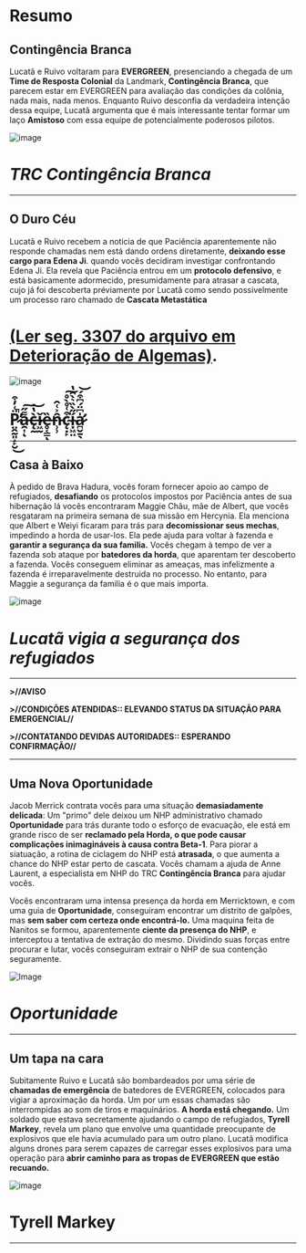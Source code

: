 # Resumo
## Contingência Branca

Lucatã e Ruivo voltaram para **EVERGREEN**, presenciando a chegada de um **Time de Resposta Colonial** da Landmark, **Contingência Branca**, que parecem estar em EVERGREEN para avaliação das condições da colônia, nada mais, nada menos. Enquanto Ruivo desconfia da verdadeira intenção dessa equipe, Lucatã argumenta que é mais interessante tentar formar um laço **Amistoso** com essa equipe de potencialmente poderosos pilotos. 

![image](events/Images/CRT_ConWhite_credit_Gerd.png)

# *TRC Contingência Branca*

---

## O Duro Céu

Lucatã e Ruivo recebem a noticia de que Paciência aparentemente não responde chamadas nem está dando ordens diretamente, **deixando esse cargo para Edena Ji**. quando vocês decidiram investigar confrontando Edena Ji. Ela revela que Paciência entrou em um **protocolo defensivo**, e está basicamente adormecido,  presumidamente para atrasar a cascata, cujo já foi descoberta préviamente por Lucatã como sendo possivelmente um processo raro chamado de **Cascata Metastática**  
# [(Ler seg. 3307 do arquivo em Deterioração de Algemas)](https://i.ibb.co/f0Z2yZ0/Captura-de-tela-2024-01-09-124331.png). 

 ![image](events/Images/Paciencia-corrompido.png)

 # P̷̤̭̰͈̝̙̮̈͑̓͒̚̕͜a̵̯͎͌̋͠ͅc̶̨̰̀̔͝ǐ̷͖̰ȅ̶̥͔͇ͅn̵̹̹̂͐͑̑c̴̨̣̙͒͑̊̀̊͘͠í̴͓͖̤̋̀̏͛̀̑̔a̷̛̪̬̱̖̍͆̈́͆͒́͝ 
 
 ---

 ## Casa à Baixo

 À pedido de Brava Hadura, vocês foram fornecer apoio ao campo de refugiados, **desafiando** os protocolos impostos por Paciência antes de sua hibernação
lá vocês encontraram Maggie Châu, mãe de Albert, que vocês resgataram na primeira semana de sua missão em Hercynia. Ela menciona que  Albert e Weiyi ficaram para trás para **decomissionar seus mechas**, impedindo a horda de usar-los. Ela pede ajuda para voltar à fazenda e **garantir a segurança da sua familia.** 
Vocês chegam à tempo de ver a fazenda sob ataque por **batedores da horda**, que aparentam ter descoberto a fazenda. Vocês conseguem eliminar as ameaças, mas infelizmente a fazenda é irreparavelmente destruida no processo. No entanto, para Maggie a segurança da familia é o que mais importa. 

![image](events/Images/03_painel_sussa(editado).png)

# *Lucatã vigia a segurança dos refugiados*

---

**>//AVISO**

**>//CONDIÇÕES ATENDIDAS:: ELEVANDO STATUS DA SITUAÇÃO PARA EMERGENCIAL//**

**>//CONTATANDO DEVIDAS AUTORIDADES:: ESPERANDO CONFIRMAÇÃO//**

---

## Uma Nova Oportunidade

Jacob Merrick contrata vocês para uma situação **demasiadamente delicada**: Um "primo" dele deixou um NHP administrativo chamado **Oportunidade** para trás durante todo o esforço de evacuação, ele está em grande risco de ser **reclamado pela Horda, o que pode causar complicações inimagináveis à causa contra Beta-1**. Para piorar a siatuação, a rotina de ciclagem do NHP está **atrasada**, o que aumenta a chance do NHP estar perto de cascata. Vocês chamam a ajuda de Anne Laurent, a especialista em NHP do TRC **Contingência Branca** para ajudar vocês. 

Vocês encontraram uma intensa presença da horda em Merricktown, e com uma guia de **Oportunidade**, conseguiram encontrar um distrito de galpões, mas **sem saber com certeza onde encontrá-lo.** Uma maquina feita de Nanitos se formou, aparentemente **ciente da presença do NHP**, e interceptou a tentativa de extração do mesmo. Dividindo suas forças entre procurar e lutar, vocês conseguiram extrair o NHP de sua contenção seguramente.

![Image](events/Images/Opportunity.png)

# *Oportunidade*

---

## Um tapa na cara

Subitamente Ruivo e Lucatã são bombardeados por uma série de **chamadas de emergência** de batedores de EVERGREEN, colocados para vigiar a aproximação da horda. Um por um essas chamadas são interrompidas ao som de tiros e maquinários. **A horda está chegando.**
Um soldado que estava secretamente ajudando o campo de refugiados, **Tyrell Markey**, revela um plano que envolve uma quantidade preocupante de explosivos que ele havia acumulado para um outro plano. Lucatã modifica alguns drones para serem capazes de carregar esses explosivos para uma operação para **abrir caminho para as tropas de EVERGREEN que estão recuando.**

![image](events/Images/Tyrell_Markey_Portrait.png)

# Tyrell Markey

---
